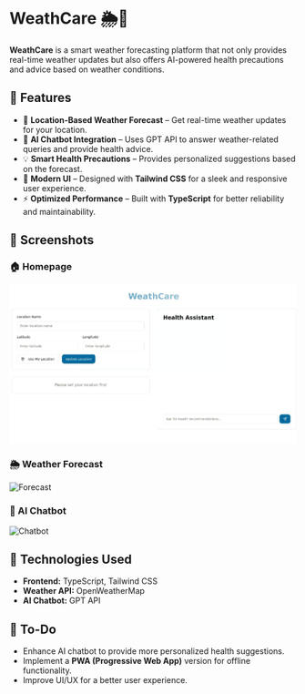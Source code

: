 # WeathCare 🌦️🤖  

**WeathCare** is a smart weather forecasting platform that not only provides real-time weather updates but also offers AI-powered health precautions and advice based on weather conditions.  

## 🌟 Features  
- 📍 **Location-Based Weather Forecast** – Get real-time weather updates for your location.  
- 🤖 **AI Chatbot Integration** – Uses GPT API to answer weather-related queries and provide health advice.  
- 💡 **Smart Health Precautions** – Provides personalized suggestions based on the forecast.  
- 🎨 **Modern UI** – Designed with **Tailwind CSS** for a sleek and responsive user experience.  
- ⚡ **Optimized Performance** – Built with **TypeScript** for better reliability and maintainability.  

## 📸 Screenshots  

### 🏠 Homepage  
![Homepage](https://github.com/ashutosh7484/Weath_Care/blob/2723c907a4cc49485cd2e05ae29c9a69295bbd30/Screenshot%202025-03-07%20155706.png)

### 🌦️ Weather Forecast  
![Forecast](https://github.com/your-username/Weath_Care/blob/main/forecast.png) 

### 🤖 AI Chatbot  
![Chatbot](https://github.com/your-username/Weath_Care/blob/main/chatbot.png)  

## 🚀 Technologies Used  
- **Frontend:** TypeScript, Tailwind CSS  
- **Weather API:** OpenWeatherMap  
- **AI Chatbot:** GPT API  

## 📌 To-Do  
- Enhance AI chatbot to provide more personalized health suggestions.  
- Implement a **PWA (Progressive Web App)** version for offline functionality.  
- Improve UI/UX for a better user experience.  
